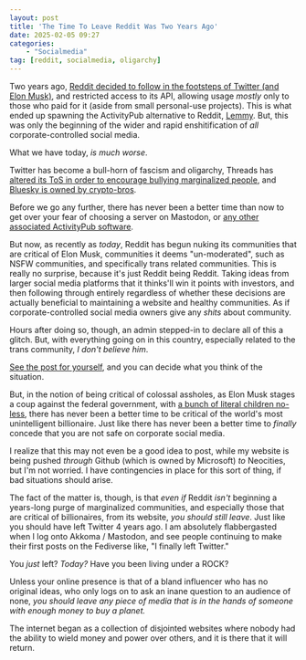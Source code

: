 ```yaml
---
layout: post
title: 'The Time To Leave Reddit Was Two Years Ago'
date: 2025-02-05 09:27
categories:
    - "Socialmedia"
tag: [reddit, socialmedia, oligarchy]
---
```

Two years ago, <a href="https://zuplo.com/blog/2024/10/01/reddit-api-guide" target="_blank">Reddit decided to follow in the footsteps of Twitter (and Elon Musk)</a>, and restricted access to its API, allowing usage *mostly* only to those who paid for it (aside from small personal-use projects). This is what ended up spawning the ActivityPub alternative to Reddit, <a href="https://join-lemmy.org/" target="_blank">Lemmy</a>. But, this was only the beginning of the wider and rapid enshitification of *all* corporate-controlled social media.

What we have today, *is much worse*.

Twitter has become a bull-horn of fascism and oligarchy, Threads has <a href="https://www.wired.com/story/meta-immigration-gender-policies-change/" target="_blank">altered its ToS in order to encourage bullying marginalized people</a>, and <a href="https://mastodon.online/@mastodonmigration/113801236486095587" target="_blank">Bluesky is owned by crypto-bros</a>.

Before we go any further, there has never been a better time than now to get over your fear of choosing a server on Mastodon, or <a href="https://jointhefediverse.net/?lang=en-us" target="_blank">any other associated ActivityPub software</a>.

But now, as recently as *today*, Reddit has begun nuking its communities that are critical of Elon Musk, communities it deems "un-moderated", such as NSFW communities, and specifically trans related communities. This is really no surprise, because it's just Reddit being Reddit. Taking ideas from larger social media platforms that it thinks'll win it points with investors, and then following through entirely regardless of whether these decisions are actually beneficial to maintaining a website and healthy communities. As if corporate-controlled social media owners give any *shits* about community.

Hours after doing so, though, an admin stepped-in to declare all of this a glitch. But, with everything going on in this country, especially related to the trans community, *I don't believe him*.

<a href="https://old.reddit.com/r/SubredditDrama/comments/1ii6qa1/rporn_rrule34_are_banned_tissue_paper_sales/" target="_blank">See the post for yourself</a>, and you can decide what you think of the situation.

But, in the notion of being critical of colossal assholes, as Elon Musk stages a coup against the federal government, with <a href="https://fortune.com/2025/02/03/elon-musk-19-24-year-old-aides-take-control-6-trillion-government-payment-system-social-security-medicare/" target="_blank">a bunch of literal children no-less</a>, there has never been a better time to be critical of the world's most unintelligent billionaire. Just like there has never been a better time to *finally* concede that you are not safe on corporate social media.

I realize that this may not even be a good idea to post, while my website is being pushed *through* Github (which is owned by Microsoft) *to* Neocities, but I'm not worried. I have contingencies in place for this sort of thing, if bad situations should arise.

The fact of the matter is, though, is that *even if* Reddit *isn't* beginning a years-long purge of marginalized communities, and especially those that are critical of billionaires, from its website, *you should still leave*. Just like you should have left Twitter 4 years ago. I am absolutely flabbergasted when I log onto Akkoma / Mastodon, and see people continuing to make their first posts on the Fediverse like, "I finally left Twitter."

You *just* left? *Today?* Have you been living under a ROCK?

Unless your online presence is that of a bland influencer who has no original ideas, who only logs on to ask an inane question to an audience of none, *you should leave any piece of media that is in the hands of someone with enough money to buy a planet.*

The internet began as a collection of disjointed websites where nobody had the ability to wield money and power over others, and it is there that it will return.